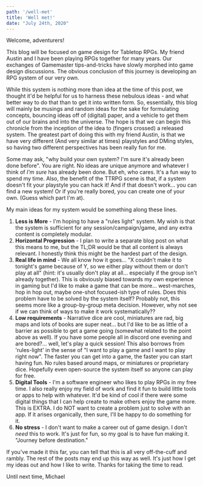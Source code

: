 ```yaml
---
path: '/well-met'
title: 'Well met!'
date: "July 24th, 2020"
---
```

Welcome, adventurers!

This blog will be focused on game design for Tabletop RPGs. My friend Austin and I have been playing RPGs together for many years. Our exchanges of Gamemaster tips-and-tricks have slowly morphed into game design discussions. The obvious conclusion of this journey is developing an RPG system of our very own.

While this system is nothing more than idea at the time of this post, we thought it'd be helpful for us to harness these nebulous ideas - and what better way to do that than to get it into written form. So, essentially, this blog will mainly be musings and random ideas for the sake for formulating concepts, bouncing ideas off of (digital) paper, and a vehicle to get them out of our brains and into the universe. The hope is that we can begin this chronicle from the inception of the idea to (fingers crossed) a released system.  The greatest part of doing this with my friend Austin, is that we have very different (And very similar at times) playstyles and DMing styles, so having two different perspectives has been really fun for me. 

Some may ask, "why build your own system? I'm sure it's already been done before". You are right. No ideas are unique anymore and whatever I think of *I'm sure* has already been done. But eh, who cares. It's a fun way to spend my time. Also, the benefit of the TTRPG scene is that, if a system doesn't fit your playstyle you can hack it! And if that doesn't work... you can find a new system! Or if you're really bored, you can create one of your own. (Guess which part I'm at).

My main ideas for my system would be something along these lines.
1. **Less is More** - I'm hoping to have a "rules light" system. My wish is that the system is sufficient for any session/campaign/game, and any extra content is completely modular. 
2. **Horizontal Progression** - I plan to write a separate blog post on what this means to me, but the TL;DR would be that all content is always relevant. I honestly think this might be the hardest part of the design.
3. **Real life in mind** - We all know how it goes... "X couldn't make it to tonight's game because of Y, so we either play without them or don't play at all" (hint: it's usually don't play at all... especially if the group isn't already together). This is obviously biased towards my own experience in gaming but I'd like to make a game that can be more... west-marches, hop in hop out, maybe one-shot focused-ish type of rules. Does this problem have to be solved by the system itself? Probably not, this seems more like a group-by-group meta decision. However, why not see if we can think of ways to make it work systematically??
4. **Low requirements** - Narrative dice are cool, miniatures are rad, big maps and lots of books are super neat... but I'd like to be as little of a barrier as possible to get a game going (somewhat related to the point above as well). If you have some people all in discord one evening and are bored?... well, let's play a quick session! This also borrows from 'rules-light' in the sense of "I want to play a game and I want to play right now". The faster you can get into a game, the faster you can start having fun. No rules based around maps, or miniatures or proprietary dice. Hopefully even open-source the system itself so anyone can play for free. 
5. **Digital Tools** - I'm a software engineer who likes to play RPGs in my free time. I also really enjoy my field of work and find it fun to build little tools or apps to help with whatever. It'd be kind of cool if there were some digital things that I can help create to make others enjoy the game more. This is EXTRA. I do NOT want to create a problem just to solve with an app. If it arises organically, then sure, I'll be happy to do something for it.
6. **No stress** - I don't want to make a career out of game design. I don't _need_ this to work. It's just for fun, so my goal is to have fun making it. "Journey before destination."

If you've made it this far, you can tell that this is all very off-the-cuff and rambly. The rest of the posts may end up this way as well. It's just how I get my ideas out and how I like to write. Thanks for taking the time to read.

Until next time,
Michael